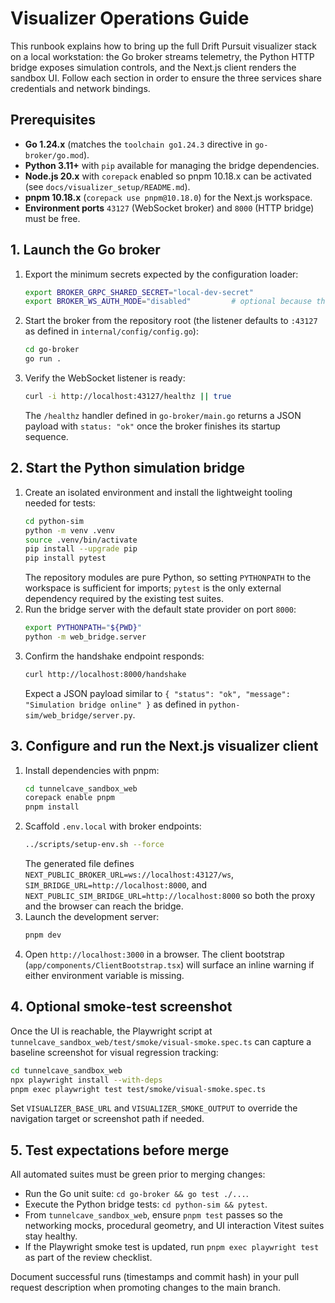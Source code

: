 # Visualizer Operations Guide

This runbook explains how to bring up the full Drift Pursuit visualizer stack on a local workstation: the Go broker streams
telemetry, the Python HTTP bridge exposes simulation controls, and the Next.js client renders the sandbox UI. Follow each
section in order to ensure the three services share credentials and network bindings.

## Prerequisites
- **Go 1.24.x** (matches the `toolchain go1.24.3` directive in `go-broker/go.mod`).
- **Python 3.11+** with `pip` available for managing the bridge dependencies.
- **Node.js 20.x** with `corepack` enabled so pnpm 10.18.x can be activated (see `docs/visualizer_setup/README.md`).
- **pnpm 10.18.x** (`corepack use pnpm@10.18.0`) for the Next.js workspace.
- **Environment ports** `43127` (WebSocket broker) and `8000` (HTTP bridge) must be free.

## 1. Launch the Go broker
1. Export the minimum secrets expected by the configuration loader:
   ```bash
   export BROKER_GRPC_SHARED_SECRET="local-dev-secret"
   export BROKER_WS_AUTH_MODE="disabled"         # optional because this is already the default
   ```
2. Start the broker from the repository root (the listener defaults to `:43127` as defined in `internal/config/config.go`):
   ```bash
   cd go-broker
   go run .
   ```
3. Verify the WebSocket listener is ready:
   ```bash
   curl -i http://localhost:43127/healthz || true
   ```
   The `/healthz` handler defined in `go-broker/main.go` returns a JSON payload with `status: "ok"` once the broker finishes
   its startup sequence.

## 2. Start the Python simulation bridge
1. Create an isolated environment and install the lightweight tooling needed for tests:
   ```bash
   cd python-sim
   python -m venv .venv
   source .venv/bin/activate
   pip install --upgrade pip
   pip install pytest
   ```
   The repository modules are pure Python, so setting `PYTHONPATH` to the workspace is sufficient for imports; `pytest` is the
   only external dependency required by the existing test suites.
2. Run the bridge server with the default state provider on port `8000`:
   ```bash
   export PYTHONPATH="${PWD}"
   python -m web_bridge.server
   ```
3. Confirm the handshake endpoint responds:
   ```bash
   curl http://localhost:8000/handshake
   ```
   Expect a JSON payload similar to `{ "status": "ok", "message": "Simulation bridge online" }` as defined in
   `python-sim/web_bridge/server.py`.

## 3. Configure and run the Next.js visualizer client
1. Install dependencies with pnpm:
   ```bash
   cd tunnelcave_sandbox_web
   corepack enable pnpm
   pnpm install
   ```
2. Scaffold `.env.local` with broker endpoints:
   ```bash
   ../scripts/setup-env.sh --force
   ```
   The generated file defines `NEXT_PUBLIC_BROKER_URL=ws://localhost:43127/ws`,
   `SIM_BRIDGE_URL=http://localhost:8000`, and
   `NEXT_PUBLIC_SIM_BRIDGE_URL=http://localhost:8000` so both the proxy and the browser can reach the bridge.
3. Launch the development server:
   ```bash
   pnpm dev
   ```
4. Open `http://localhost:3000` in a browser. The client bootstrap (`app/components/ClientBootstrap.tsx`) will surface an
   inline warning if either environment variable is missing.

## 4. Optional smoke-test screenshot
Once the UI is reachable, the Playwright script at `tunnelcave_sandbox_web/test/smoke/visual-smoke.spec.ts` can capture a
baseline screenshot for visual regression tracking:
```bash
cd tunnelcave_sandbox_web
npx playwright install --with-deps
pnpm exec playwright test test/smoke/visual-smoke.spec.ts
```
Set `VISUALIZER_BASE_URL` and `VISUALIZER_SMOKE_OUTPUT` to override the navigation target or screenshot path if needed.

## 5. Test expectations before merge
All automated suites must be green prior to merging changes:
- Run the Go unit suite: `cd go-broker && go test ./...`.
- Execute the Python bridge tests: `cd python-sim && pytest`.
- From `tunnelcave_sandbox_web`, ensure `pnpm test` passes so the networking mocks, procedural geometry, and UI interaction
  Vitest suites stay healthy.
- If the Playwright smoke test is updated, run `pnpm exec playwright test` as part of the review checklist.

Document successful runs (timestamps and commit hash) in your pull request description when promoting changes to the main
branch.
